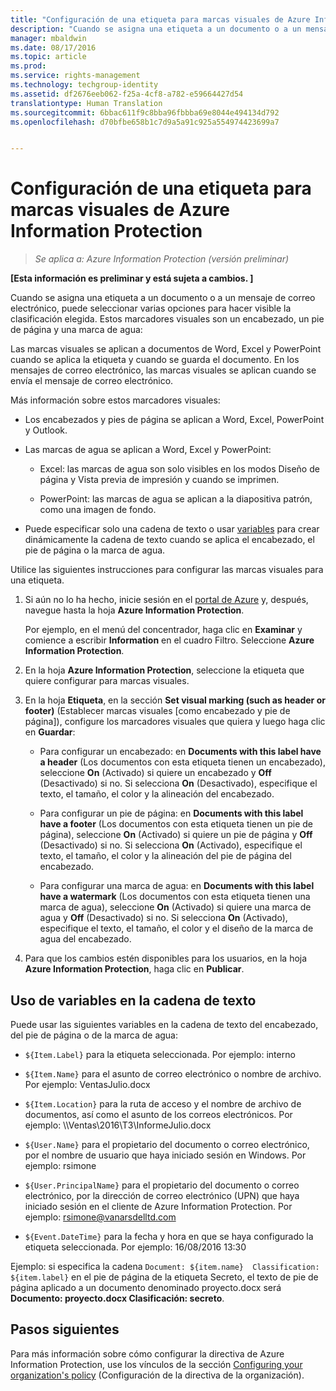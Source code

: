 ```yaml
---
title: "Configuración de una etiqueta para marcas visuales de Azure Information Protection | Azure Information Protection"
description: "Cuando se asigna una etiqueta a un documento o a un mensaje de correo electrónico, puede seleccionar varias opciones para hacer visible la clasificación elegida. Estos marcadores visuales son un encabezado, un pie de página y una marca de agua."
manager: mbaldwin
ms.date: 08/17/2016
ms.topic: article
ms.prod: 
ms.service: rights-management
ms.technology: techgroup-identity
ms.assetid: df2676eeb062-f25a-4cf8-a782-e59664427d54
translationtype: Human Translation
ms.sourcegitcommit: 6bbac611f9c8bba96fbbba69e8044e494134d792
ms.openlocfilehash: d70bfbe658b1c7d9a5a91c925a554974423699a7


---
```


# Configuración de una etiqueta para marcas visuales de Azure Information Protection

>*Se aplica a: Azure Information Protection (versión preliminar)*

**[Esta información es preliminar y está sujeta a cambios. ]**

Cuando se asigna una etiqueta a un documento o a un mensaje de correo electrónico, puede seleccionar varias opciones para hacer visible la clasificación elegida. Estos marcadores visuales son un encabezado, un pie de página y una marca de agua:

Las marcas visuales se aplican a documentos de Word, Excel y PowerPoint cuando se aplica la etiqueta y cuando se guarda el documento. En los mensajes de correo electrónico, las marcas visuales se aplican cuando se envía el mensaje de correo electrónico.

Más información sobre estos marcadores visuales:

- Los encabezados y pies de página se aplican a Word, Excel, PowerPoint y Outlook.

- Las marcas de agua se aplican a Word, Excel y PowerPoint:

    - Excel: las marcas de agua son solo visibles en los modos Diseño de página y Vista previa de impresión y cuando se imprimen.

    - PowerPoint: las marcas de agua se aplican a la diapositiva patrón, como una imagen de fondo.

- Puede especificar solo una cadena de texto o usar [variables](#using-variables-in-the-text-string) para crear dinámicamente la cadena de texto cuando se aplica el encabezado, el pie de página o la marca de agua. 

Utilice las siguientes instrucciones para configurar las marcas visuales para una etiqueta.

1. Si aún no lo ha hecho, inicie sesión en el [portal de Azure](https://portal.azure.com) y, después, navegue hasta la hoja **Azure Information Protection**. 
    
    Por ejemplo, en el menú del concentrador, haga clic en **Examinar** y comience a escribir **Information** en el cuadro Filtro. Seleccione **Azure Information Protection**.

2. En la hoja **Azure Information Protection**, seleccione la etiqueta que quiere configurar para marcas visuales.

3. En la hoja **Etiqueta**, en la sección **Set visual marking (such as header or footer)** (Establecer marcas visuales [como encabezado y pie de página]), configure los marcadores visuales que quiera y luego haga clic en **Guardar**:

    - Para configurar un encabezado: en **Documents with this label have a header** (Los documentos con esta etiqueta tienen un encabezado), seleccione **On** (Activado) si quiere un encabezado y **Off** (Desactivado) si no. Si selecciona **On** (Desactivado), especifique el texto, el tamaño, el color y la alineación del encabezado.
    
    - Para configurar un pie de página: en **Documents with this label have a footer** (Los documentos con esta etiqueta tienen un pie de página), seleccione **On** (Activado) si quiere un pie de página y **Off** (Desactivado) si no. Si selecciona **On** (Activado), especifique el texto, el tamaño, el color y la alineación del pie de página del encabezado.
    
    - Para configurar una marca de agua: en **Documents with this label have a watermark** (Los documentos con esta etiqueta tienen una marca de agua), seleccione **On** (Activado) si quiere una marca de agua y **Off** (Desactivado) si no. Si selecciona **On** (Activado), especifique el texto, el tamaño, el color y el diseño de la marca de agua del encabezado. 

4. Para que los cambios estén disponibles para los usuarios, en la hoja **Azure Information Protection**, haga clic en **Publicar**.

## Uso de variables en la cadena de texto

Puede usar las siguientes variables en la cadena de texto del encabezado, del pie de página o de la marca de agua:

- `${Item.Label}` para la etiqueta seleccionada. Por ejemplo: interno

- `${Item.Name}` para el asunto de correo electrónico o nombre de archivo. Por ejemplo: VentasJulio.docx

- `${Item.Location}` para la ruta de acceso y el nombre de archivo de documentos, así como el asunto de los correos electrónicos. Por ejemplo: \\\Ventas\2016\T3\InformeJulio.docx

- `${User.Name}` para el propietario del documento o correo electrónico, por el nombre de usuario que haya iniciado sesión en Windows. Por ejemplo: rsimone

- `${User.PrincipalName}` para el propietario del documento o correo electrónico, por la dirección de correo electrónico (UPN) que haya iniciado sesión en el cliente de Azure Information Protection. Por ejemplo: rsimone@vanarsdelltd.com

- `${Event.DateTime}` para la fecha y hora en que se haya configurado la etiqueta seleccionada. Por ejemplo: 16/08/2016 13:30
    
Ejemplo: si especifica la cadena `Document: ${item.name}  Classification: ${item.label}` en el pie de página de la etiqueta Secreto, el texto de pie de página aplicado a un documento denominado proyecto.docx será **Documento: proyecto.docx Clasificación: secreto**.

## Pasos siguientes

Para más información sobre cómo configurar la directiva de Azure Information Protection, use los vínculos de la sección [Configuring your organization's policy](configure-policy.md#configuring-your-organization-s-policy) (Configuración de la directiva de la organización).  





<!--HONumber=Sep16_HO1-->



